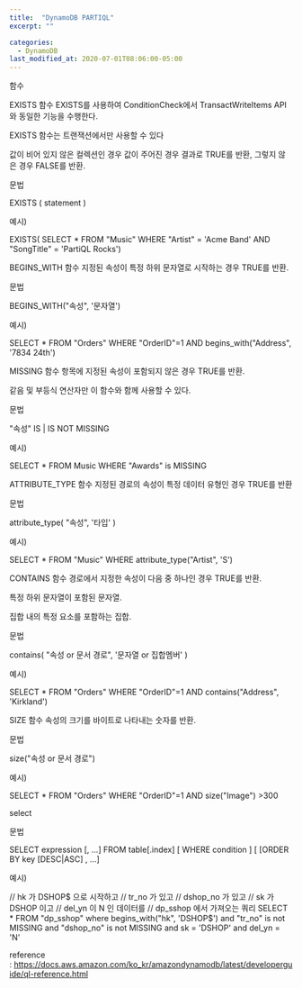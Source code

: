 ```yaml
---
title:  "DynamoDB PARTIQL"
excerpt: ""

categories:
  - DynamoDB
last_modified_at: 2020-07-01T08:06:00-05:00
---
```





함수




EXISTS 함수
EXISTS를 사용하여 ConditionCheck에서 TransactWriteItems API와 동일한 기능을 수행한다.

EXISTS 함수는 트랜잭션에서만 사용할 수 있다

값이 비어 있지 않은 컬렉션인 경우 값이 주어진 경우 결과로 TRUE를 반환, 그렇지 않은 경우 FALSE를 반환.



문법

EXISTS ( statement )


예시)

EXISTS(
    SELECT * FROM "Music" 
    WHERE "Artist" = 'Acme Band' AND "SongTitle" = 'PartiQL Rocks')




BEGINS_WITH 함수
지정된 속성이 특정 하위 문자열로 시작하는 경우 TRUE를 반환.



문법

BEGINS_WITH("속성", '문자열')


예시)

SELECT * FROM "Orders" WHERE "OrderID"=1 AND begins_with("Address", '7834 24th')




MISSING 함수
항목에 지정된 속성이 포함되지 않은 경우 TRUE를 반환.

같음 및 부등식 연산자만 이 함수와 함께 사용할 수 있다.



문법

"속성" IS | IS NOT MISSING


예시)

SELECT * FROM Music WHERE "Awards" is MISSING




ATTRIBUTE_TYPE 함수
지정된 경로의 속성이 특정 데이터 유형인 경우 TRUE를 반환



문법

attribute_type( "속성", '타입' )


예시)

SELECT * FROM "Music" WHERE attribute_type("Artist", 'S')




CONTAINS 함수
경로에서 지정한 속성이 다음 중 하나인 경우 TRUE를 반환.

특정 하위 문자열이 포함된 문자열.

집합 내의 특정 요소를 포함하는 집합.



문법

contains( "속성 or 문서 경로", '문자열 or 집합멤버' )


예시)

SELECT * FROM "Orders" WHERE "OrderID"=1 AND contains("Address", 'Kirkland')




SIZE 함수
속성의 크기를 바이트로 나타내는 숫자를 반환.



문법

size("속성 or 문서 경로")


예시)

SELECT * FROM "Orders" WHERE "OrderID"=1 AND size("Image") >300


select




문법

SELECT expression  [, ...] 
FROM table[.index]
[ WHERE condition ] [ [ORDER BY key  [DESC|ASC] , ...] 




예시)

// hk 가 DSHOP$ 으로 시작하고
// tr_no 가 있고
// dshop_no 가 있고
// sk 가 DSHOP 이고
// del_yn 이 N 인 데이터를
// dp_sshop 에서 가져오는 쿼리
SELECT * FROM "dp_sshop" where begins_with("hk", 'DSHOP$') and "tr_no" is not MISSING and "dshop_no" is not MISSING
and sk = 'DSHOP' and del_yn = 'N'




reference : https://docs.aws.amazon.com/ko_kr/amazondynamodb/latest/developerguide/ql-reference.html



